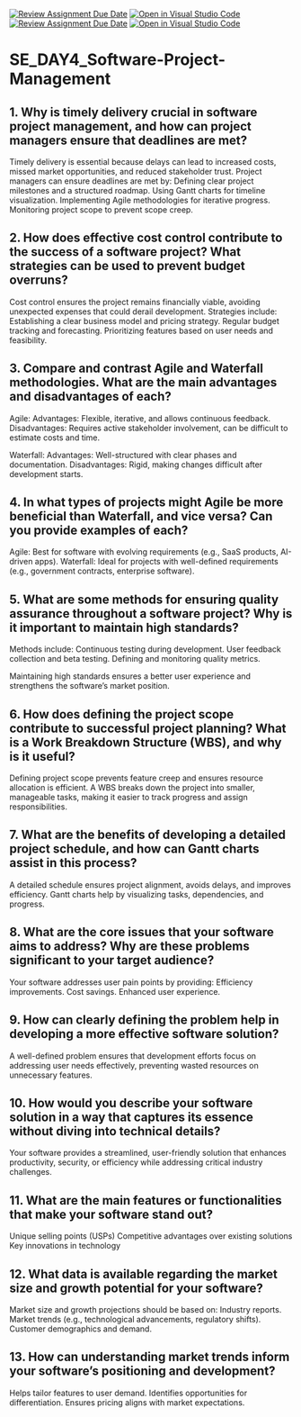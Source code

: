 [![Review Assignment Due Date](https://classroom.github.com/assets/deadline-readme-button-22041afd0340ce965d47ae6ef1cefeee28c7c493a6346c4f15d667ab976d596c.svg)](https://classroom.github.com/a/9pw6JKcu)
[![Open in Visual Studio Code](https://classroom.github.com/assets/open-in-vscode-2e0aaae1b6195c2367325f4f02e2d04e9abb55f0b24a779b69b11b9e10269abc.svg)](https://classroom.github.com/online_ide?assignment_repo_id=18578046&assignment_repo_type=AssignmentRepo)
[![Review Assignment Due Date](https://classroom.github.com/assets/deadline-readme-button-22041afd0340ce965d47ae6ef1cefeee28c7c493a6346c4f15d667ab976d596c.svg)](https://classroom.github.com/a/9pw6JKcu)
[![Open in Visual Studio Code](https://classroom.github.com/assets/open-in-vscode-2e0aaae1b6195c2367325f4f02e2d04e9abb55f0b24a779b69b11b9e10269abc.svg)](https://classroom.github.com/online_ide?assignment_repo_id=18578046&assignment_repo_type=AssignmentRepo)
# SE_DAY4_Software-Project-Management
## 1. Why is timely delivery crucial in software project management, and how can project managers ensure that deadlines are met?
Timely delivery is essential because delays can lead to increased costs, missed market opportunities, and reduced stakeholder trust. Project managers can ensure deadlines are met by:
Defining clear project milestones and a structured roadmap.
Using Gantt charts for timeline visualization.
Implementing Agile methodologies for iterative progress.
Monitoring project scope to prevent scope creep.

## 2. How does effective cost control contribute to the success of a software project? What strategies can be used to prevent budget overruns?
Cost control ensures the project remains financially viable, avoiding unexpected expenses that could derail development. Strategies include:
Establishing a clear business model and pricing strategy.
Regular budget tracking and forecasting.
Prioritizing features based on user needs and feasibility.

## 3. Compare and contrast Agile and Waterfall methodologies. What are the main advantages and disadvantages of each?
Agile:
Advantages: Flexible, iterative, and allows continuous feedback.
Disadvantages: Requires active stakeholder involvement, can be difficult to estimate costs and time.

Waterfall:
Advantages: Well-structured with clear phases and documentation.
Disadvantages: Rigid, making changes difficult after development starts.

## 4. In what types of projects might Agile be more beneficial than Waterfall, and vice versa? Can you provide examples of each?
Agile: Best for software with evolving requirements (e.g., SaaS products, AI-driven apps).
Waterfall: Ideal for projects with well-defined requirements (e.g., government contracts, enterprise software).

## 5. What are some methods for ensuring quality assurance throughout a software project? Why is it important to maintain high standards?
Methods include:
Continuous testing during development.
User feedback collection and beta testing.
Defining and monitoring quality metrics.

Maintaining high standards ensures a better user experience and strengthens the software’s market position.

## 6. How does defining the project scope contribute to successful project planning? What is a Work Breakdown Structure (WBS), and why is it useful?
Defining project scope prevents feature creep and ensures resource allocation is efficient. A WBS breaks down the project into smaller, manageable tasks, making it easier to track progress and assign responsibilities.

## 7. What are the benefits of developing a detailed project schedule, and how can Gantt charts assist in this process?
A detailed schedule ensures project alignment, avoids delays, and improves efficiency. Gantt charts help by visualizing tasks, dependencies, and progress.

## 8. What are the core issues that your software aims to address? Why are these problems significant to your target audience?
Your software addresses user pain points by providing:
Efficiency improvements.
Cost savings.
Enhanced user experience.

## 9. How can clearly defining the problem help in developing a more effective software solution?
A well-defined problem ensures that development efforts focus on addressing user needs effectively, preventing wasted resources on unnecessary features.

## 10. How would you describe your software solution in a way that captures its essence without diving into technical details?
Your software provides a streamlined, user-friendly solution that enhances productivity, security, or efficiency while addressing critical industry challenges.

## 11. What are the main features or functionalities that make your software stand out?
Unique selling points (USPs)
Competitive advantages over existing solutions
Key innovations in technology

## 12. What data is available regarding the market size and growth potential for your software?
Market size and growth projections should be based on:
Industry reports.
Market trends (e.g., technological advancements, regulatory shifts).
Customer demographics and demand.

## 13. How can understanding market trends inform your software’s positioning and development?
Helps tailor features to user demand.
Identifies opportunities for differentiation.
Ensures pricing aligns with market expectations.

